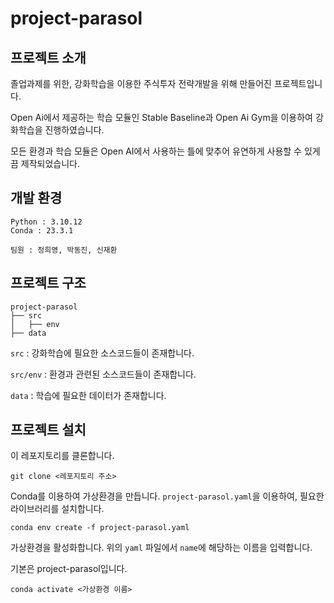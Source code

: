 # project-parasol

## 프로젝트 소개

졸업과제를 위한, 강화학습을 이용한 주식투자 전략개발을 위해 만들어진 프로젝트입니다.

Open Ai에서 제공하는 학습 모듈인 Stable Baseline과 Open Ai Gym을 이용하여 강화학습을 진행하였습니다.

모든 환경과 학습 모듈은 Open AI에서 사용하는 틀에 맞추어 유연하게 사용할 수 있게끔 제작되었습니다.


## 개발 환경
```angular2html
Python : 3.10.12
Conda : 23.3.1
```

```
팀원 : 정희영, 박동진, 신재환
```

## 프로젝트 구조

```
project-parasol
├── src
│   ├── env
├── data
```
`src` : 강화학습에 필요한 소스코드들이 존재합니다.

`src/env` : 환경과 관련된 소스코드들이 존재합니다.

`data` : 학습에 필요한 데이터가 존재합니다.

## 프로젝트 설치

이 레포지토리를 클론합니다.
```
git clone <레포지토리 주소>
```

Conda를 이용하여 가상환경을 만듭니다. `project-parasol.yaml`을 이용하여, 필요한 라이브러리를 설치합니다.
```
conda env create -f project-parasol.yaml
```

가상환경을 활성화합니다. 위의 `yaml` 파일에서 `name`에 해당하는 이름을 입력합니다. 

기본은 project-parasol입니다.
```
conda activate <가상환경 이름>
```
[//]: # (## 프로젝트 실행)

[//]: # ()
[//]: # (학습을 진행합니다.)

[//]: # (```)

[//]: # (python train.py)

[//]: # (```)